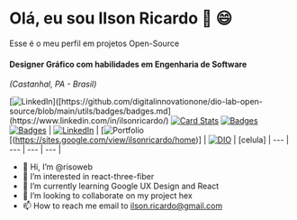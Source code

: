 # Olá, eu sou Ilson Ricardo 👋 😄

Esse  é o meu perfil em projetos Open-Source

#### Designer Gráfico com habilidades em Engenharia de Software

*(Castanhal, PA - Brasil)*

[![LinkedIn]([https://img.shields.io/badge/Badges-30A3DC?style=for-the-badge](https://img.shields.io/badge/LinkedIn-0077B5?style=for-the-badge&logo=linkedin&logoColor=white))]([https://github.com/digitalinnovationone/dio-lab-open-source/blob/main/utils/badges/badges.md](https://www.linkedin.com/in/ilsonricardo/)
[![Card Stats](https://img.shields.io/badge/Card%20Stats-E94D5F?style=for-the-badge)](https://github.com/digitalinnovationone/dio-lab-open-source/blob/main/utils/cards/github-stats.md)
[![Badges](https://img.shields.io/badge/Card%20Streak%20States-30A3DC?style=for-the-badge)](https://github.com/digitalinnovationone/dio-lab-open-source/blob/main/utils/cards/github-streak-stats.md)
[![Badges](https://img.shields.io/badge/Card%20Streak%20States-30A3DC?style=for-the-badge)](https://github.com/digitalinnovationone/dio-lab-open-source/blob/main/utils/cards/github-streak-stats.md)
| [![LinkedIn](https://img.shields.io/badge/LinkedIn-0077B5?style=for-the-badge&logo=linkedin&logoColor=white)](https://www.linkedin.com/in/SEUUSERNAME/)     | [![Portfolio](https://img.shields.io/badge/Portfolio-FF5722?style=for-the-badge&logo=todoist&logoColor=white)[(https://sites.google.com/view/ilsonricardo/home)] 
|  [![DIO](https://img.shields.io/badge/-Meu%20Perfil%20na%20DIO-0077B5?style=for-the-badge&logo=gitbook&logoColor=white)](#link) |  [celula]
| --- | --- | --- | --- |
- 👋 Hi, I’m @risoweb
- 👀 I’m interested in react-three-fiber
- 🌱 I’m currently learning Google UX Design and React
- 💞️ I’m looking to collaborate on my project hex
- 📫 How to reach me email to ilson.ricardo@gmail.com 

<!---
risoweb/risoweb is a ✨ special ✨ repository because its `README.md` (this file) appears on your GitHub profile.
You can click the Preview link to take a look at your changes.
--->
